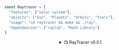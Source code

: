 ```javascript      
const Raytracer = {
  "features": ["solar system"],
  "objects": ["Sun", "Planets", "Orbits", "Stars"],
  "usage": "cd raytracer && make && ./ray",
  "dependencies": ["raylib", "Math Library"]
}

```
<div align="center">
  <details>
    <summary>📺 RayTracer v0.0.1 </summary>
    <img 
      src="https://raw.githubusercontent.com/48k483x/raytracer/main/raytracer/tests/video1.gif" 
      alt="Ray Tracer Demo"
      width="800"
    >
  </details>
</div>
